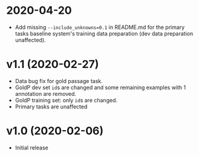 # 2020-04-20

*   Add missing `--include_unknowns=0.1` in README.md for the primary tasks
    baseline system's training data preparation (dev data preparation
    unaffected).

# v1.1 (2020-02-27)

*   Data bug fix for gold passage task.
*   GoldP dev set `id`s are changed and some remaining examples with 1
    annotation are removed.
*   GoldP training set: only `id`s are changed.
*   Primary tasks are unaffected

# v1.0 (2020-02-06)

*   Initial release
